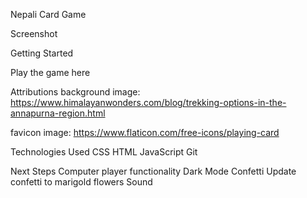 Nepali Card Game

Screenshot



Getting Started

Play the game here

Attributions
background image: https://www.himalayanwonders.com/blog/trekking-options-in-the-annapurna-region.html

favicon image: https://www.flaticon.com/free-icons/playing-card


Technologies Used
CSS
HTML
JavaScript
Git


Next Steps
Computer player functionality
Dark Mode
Confetti
Update confetti to marigold flowers
Sound
